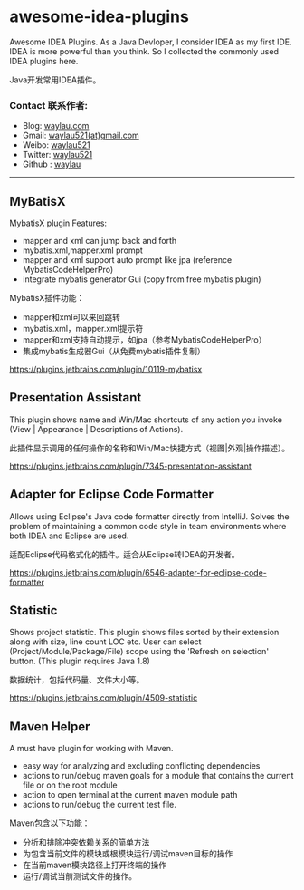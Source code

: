 # awesome-idea-plugins
Awesome IDEA Plugins. As a Java Devloper, I consider IDEA as my first IDE. IDEA is more powerful than you think. So I collected the commonly used IDEA plugins here.  

Java开发常用IDEA插件。

### Contact 联系作者:

* Blog: [waylau.com](https://waylau.com)
* Gmail: [waylau521(at)gmail.com](mailto:waylau521@gmail.com)
* Weibo: [waylau521](http://weibo.com/waylau521)
* Twitter: [waylau521](https://twitter.com/waylau521)
* Github : [waylau](https://github.com/waylau)

-----------

## MyBatisX

MybatisX plugin Features:

* mapper and xml can jump back and forth
* mybatis.xml,mapper.xml prompt
* mapper and xml support auto prompt like jpa (reference MybatisCodeHelperPro)
* integrate mybatis generator Gui (copy from free mybatis plugin)


MybatisX插件功能：

* mapper和xml可以来回跳转
* mybatis.xml，mapper.xml提示符
* mapper和xml支持自动提示，如jpa（参考MybatisCodeHelperPro）
* 集成mybatis生成器Gui（从免费mybatis插件复制）

https://plugins.jetbrains.com/plugin/10119-mybatisx

## Presentation Assistant


This plugin shows name and Win/Mac shortcuts of any action you invoke (View | Appearance | Descriptions of Actions).

此插件显示调用的任何操作的名称和Win/Mac快捷方式（视图|外观|操作描述）。


https://plugins.jetbrains.com/plugin/7345-presentation-assistant

## Adapter for Eclipse Code Formatter

Allows using Eclipse's Java code formatter directly from IntelliJ.
Solves the problem of maintaining a common code style in team environments where both IDEA and Eclipse are used.

适配Eclipse代码格式化的插件。适合从Eclipse转IDEA的开发者。

https://plugins.jetbrains.com/plugin/6546-adapter-for-eclipse-code-formatter


## Statistic

Shows project statistic. This plugin shows files sorted by their extension along with size, line count LOC etc. User can select (Project/Module/Package/File) scope using the 'Refresh on selection' button. (This plugin requires Java 1.8)

数据统计，包括代码量、文件大小等。

https://plugins.jetbrains.com/plugin/4509-statistic


## Maven Helper

A must have plugin for working with Maven.

* easy way for analyzing and excluding conflicting dependencies
* actions to run/debug maven goals for a module that contains the current file or on the root module
* action to open terminal at the current maven module path
* actions to run/debug the current test file.

Maven包含以下功能：

* 分析和排除冲突依赖关系的简单方法
* 为包含当前文件的模块或根模块运行/调试maven目标的操作
* 在当前maven模块路径上打开终端的操作
* 运行/调试当前测试文件的操作。